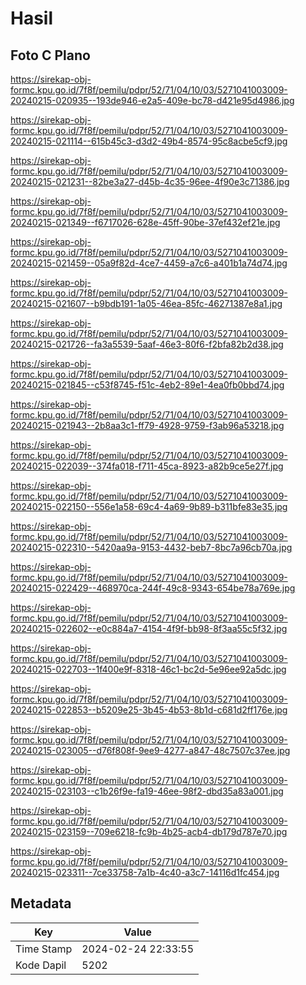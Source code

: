 # Hasil

## Foto C Plano

https://sirekap-obj-formc.kpu.go.id/7f8f/pemilu/pdpr/52/71/04/10/03/5271041003009-20240215-020935--193de946-e2a5-409e-bc78-d421e95d4986.jpg

https://sirekap-obj-formc.kpu.go.id/7f8f/pemilu/pdpr/52/71/04/10/03/5271041003009-20240215-021114--615b45c3-d3d2-49b4-8574-95c8acbe5cf9.jpg

https://sirekap-obj-formc.kpu.go.id/7f8f/pemilu/pdpr/52/71/04/10/03/5271041003009-20240215-021231--82be3a27-d45b-4c35-96ee-4f90e3c71386.jpg

https://sirekap-obj-formc.kpu.go.id/7f8f/pemilu/pdpr/52/71/04/10/03/5271041003009-20240215-021349--f6717026-628e-45ff-90be-37ef432ef21e.jpg

https://sirekap-obj-formc.kpu.go.id/7f8f/pemilu/pdpr/52/71/04/10/03/5271041003009-20240215-021459--05a9f82d-4ce7-4459-a7c6-a401b1a74d74.jpg

https://sirekap-obj-formc.kpu.go.id/7f8f/pemilu/pdpr/52/71/04/10/03/5271041003009-20240215-021607--b9bdb191-1a05-46ea-85fc-46271387e8a1.jpg

https://sirekap-obj-formc.kpu.go.id/7f8f/pemilu/pdpr/52/71/04/10/03/5271041003009-20240215-021726--fa3a5539-5aaf-46e3-80f6-f2bfa82b2d38.jpg

https://sirekap-obj-formc.kpu.go.id/7f8f/pemilu/pdpr/52/71/04/10/03/5271041003009-20240215-021845--c53f8745-f51c-4eb2-89e1-4ea0fb0bbd74.jpg

https://sirekap-obj-formc.kpu.go.id/7f8f/pemilu/pdpr/52/71/04/10/03/5271041003009-20240215-021943--2b8aa3c1-ff79-4928-9759-f3ab96a53218.jpg

https://sirekap-obj-formc.kpu.go.id/7f8f/pemilu/pdpr/52/71/04/10/03/5271041003009-20240215-022039--374fa018-f711-45ca-8923-a82b9ce5e27f.jpg

https://sirekap-obj-formc.kpu.go.id/7f8f/pemilu/pdpr/52/71/04/10/03/5271041003009-20240215-022150--556e1a58-69c4-4a69-9b89-b311bfe83e35.jpg

https://sirekap-obj-formc.kpu.go.id/7f8f/pemilu/pdpr/52/71/04/10/03/5271041003009-20240215-022310--5420aa9a-9153-4432-beb7-8bc7a96cb70a.jpg

https://sirekap-obj-formc.kpu.go.id/7f8f/pemilu/pdpr/52/71/04/10/03/5271041003009-20240215-022429--468970ca-244f-49c8-9343-654be78a769e.jpg

https://sirekap-obj-formc.kpu.go.id/7f8f/pemilu/pdpr/52/71/04/10/03/5271041003009-20240215-022602--e0c884a7-4154-4f9f-bb98-8f3aa55c5f32.jpg

https://sirekap-obj-formc.kpu.go.id/7f8f/pemilu/pdpr/52/71/04/10/03/5271041003009-20240215-022703--1f400e9f-8318-46c1-bc2d-5e96ee92a5dc.jpg

https://sirekap-obj-formc.kpu.go.id/7f8f/pemilu/pdpr/52/71/04/10/03/5271041003009-20240215-022853--b5209e25-3b45-4b53-8b1d-c681d2ff176e.jpg

https://sirekap-obj-formc.kpu.go.id/7f8f/pemilu/pdpr/52/71/04/10/03/5271041003009-20240215-023005--d76f808f-9ee9-4277-a847-48c7507c37ee.jpg

https://sirekap-obj-formc.kpu.go.id/7f8f/pemilu/pdpr/52/71/04/10/03/5271041003009-20240215-023103--c1b26f9e-fa19-46ee-98f2-dbd35a83a001.jpg

https://sirekap-obj-formc.kpu.go.id/7f8f/pemilu/pdpr/52/71/04/10/03/5271041003009-20240215-023159--709e6218-fc9b-4b25-acb4-db179d787e70.jpg

https://sirekap-obj-formc.kpu.go.id/7f8f/pemilu/pdpr/52/71/04/10/03/5271041003009-20240215-023311--7ce33758-7a1b-4c40-a3c7-14116d1fc454.jpg


## Metadata

| Key        | Value               |
| ---------- | ------------------- |
| Time Stamp | 2024-02-24 22:33:55 |
| Kode Dapil | 5202                |



